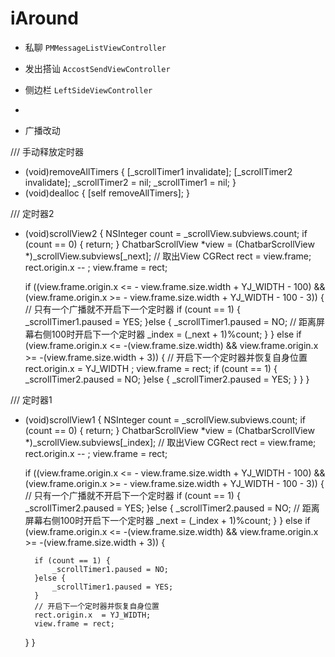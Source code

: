 # iAround

- 私聊 `PMMessageListViewController`
- 发出搭讪 `AccostSendViewController`
- 侧边栏 `LeftSideViewController`
-





- 广播改动

/// 手动释放定时器
- (void)removeAllTimers
{
    [_scrollTimer1 invalidate];
    [_scrollTimer2 invalidate];
    _scrollTimer2 = nil;
    _scrollTimer1 = nil;
}
- (void)dealloc
{
    [self removeAllTimers];
}


/// 定时器2
- (void)scrollView2
{
    NSInteger count = _scrollView.subviews.count;
    if (count == 0) {
        return;
    }
    ChatbarScrollView *view = (ChatbarScrollView *)_scrollView.subviews[_next]; // 取出View
    CGRect rect = view.frame;
    rect.origin.x -- ;
    view.frame = rect;
    
    if ((view.frame.origin.x <= - view.frame.size.width + YJ_WIDTH - 100) && (view.frame.origin.x >= - view.frame.size.width + YJ_WIDTH - 100 - 3)) {
        // 只有一个广播就不开启下一个定时器
        if (count == 1) {
            _scrollTimer1.paused = YES;
        }else {
            _scrollTimer1.paused = NO;
            // 距离屏幕右侧100时开启下一个定时器
            _index = (_next + 1)%count;
        }
    }
    else if (view.frame.origin.x <= -(view.frame.size.width) && view.frame.origin.x >= -(view.frame.size.width + 3)) {
       // 开启下一个定时器并恢复自身位置
        rect.origin.x  = YJ_WIDTH ;
        view.frame = rect;
        if (count == 1) {
            _scrollTimer2.paused = NO;
        }else {
            _scrollTimer2.paused = YES;
        }
    }
}

/// 定时器1
- (void)scrollView1
{
    NSInteger count = _scrollView.subviews.count;
    if (count == 0) {
        return;
    }
    ChatbarScrollView *view = (ChatbarScrollView *)_scrollView.subviews[_index]; // 取出View
    CGRect rect = view.frame;
    rect.origin.x -- ;
    view.frame = rect;
    
    if ((view.frame.origin.x <= - view.frame.size.width + YJ_WIDTH - 100) && (view.frame.origin.x >= - view.frame.size.width + YJ_WIDTH - 100 - 3)) {
        // 只有一个广播就不开启下一个定时器
        if (count == 1) {
              _scrollTimer2.paused = YES;
        }else {
            _scrollTimer2.paused = NO;
            // 距离屏幕右侧100时开启下一个定时器
            _next = (_index + 1)%count;
        }
    }
    else if (view.frame.origin.x <= -(view.frame.size.width) && view.frame.origin.x >= -(view.frame.size.width + 3)) {
        
        if (count == 1) {
            _scrollTimer1.paused = NO;
        }else {
            _scrollTimer1.paused = YES;
        }
        // 开启下一个定时器并恢复自身位置
        rect.origin.x  = YJ_WIDTH;
        view.frame = rect;

    }
}
